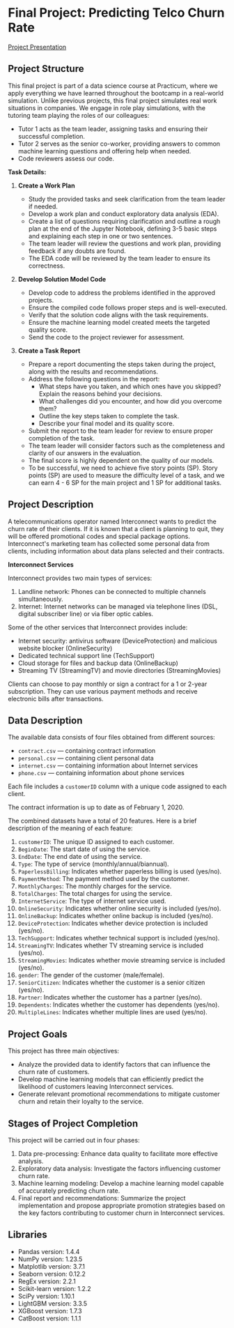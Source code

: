 # Final Project: Predicting Telco Churn Rate

[Project Presentation](https://www.canva.com/design/DAFsh8z45UY/NiGs7SU-cBaw8L0KytIiXw/view?utm_content=DAFsh8z45UY&utm_campaign=designshare&utm_medium=link&utm_source=publishsharelink#45)

## Project Structure

This final project is part of a data science course at Practicum, where we apply everything we have learned throughout the bootcamp in a real-world simulation. Unlike previous projects, this final project simulates real work situations in companies. We engage in role play simulations, with the tutoring team playing the roles of our colleagues:

- Tutor 1 acts as the team leader, assigning tasks and ensuring their successful completion.
- Tutor 2 serves as the senior co-worker, providing answers to common machine learning questions and offering help when needed.
- Code reviewers assess our code.

**Task Details:**

1. **Create a Work Plan**
   - Study the provided tasks and seek clarification from the team leader if needed.
   - Develop a work plan and conduct exploratory data analysis (EDA).
   - Create a list of questions requiring clarification and outline a rough plan at the end of the Jupyter Notebook, defining 3-5 basic steps and explaining each step in one or two sentences.
   - The team leader will review the questions and work plan, providing feedback if any doubts are found.
   - The EDA code will be reviewed by the team leader to ensure its correctness.

2. **Develop Solution Model Code**
   - Develop code to address the problems identified in the approved projects.
   - Ensure the compiled code follows proper steps and is well-executed.
   - Verify that the solution code aligns with the task requirements.
   - Ensure the machine learning model created meets the targeted quality score.
   - Send the code to the project reviewer for assessment.

3. **Create a Task Report**
   - Prepare a report documenting the steps taken during the project, along with the results and recommendations.
   - Address the following questions in the report:
     - What steps have you taken, and which ones have you skipped? Explain the reasons behind your decisions.
     - What challenges did you encounter, and how did you overcome them?
     - Outline the key steps taken to complete the task.
     - Describe your final model and its quality score.
   - Submit the report to the team leader for review to ensure proper completion of the task.
   - The team leader will consider factors such as the completeness and clarity of our answers in the evaluation.
   - The final score is highly dependent on the quality of our models.
   - To be successful, we need to achieve five story points (SP). Story points (SP) are used to measure the difficulty level of a task, and we can earn 4 - 6 SP for the main project and 1 SP for additional tasks.
  

## Project Description

A telecommunications operator named Interconnect wants to predict the churn rate of their clients. If it is known that a client is planning to quit, they will be offered promotional codes and special package options. Interconnect's marketing team has collected some personal data from clients, including information about data plans selected and their contracts.

**Interconnect Services**

Interconnect provides two main types of services:

1. Landline network: Phones can be connected to multiple channels simultaneously.
2. Internet: Internet networks can be managed via telephone lines (DSL, digital subscriber line) or via fiber optic cables.

Some of the other services that Interconnect provides include:

- Internet security: antivirus software (DeviceProtection) and malicious website blocker (OnlineSecurity)
- Dedicated technical support line (TechSupport)
- Cloud storage for files and backup data (OnlineBackup)
- Streaming TV (StreamingTV) and movie directories (StreamingMovies)

Clients can choose to pay monthly or sign a contract for a 1 or 2-year subscription. They can use various payment methods and receive electronic bills after transactions.


## Data Description

The available data consists of four files obtained from different sources:

- `contract.csv` — containing contract information
- `personal.csv` — containing client personal data
- `internet.csv` — containing information about Internet services
- `phone.csv` — containing information about phone services

Each file includes a `customerID` column with a unique code assigned to each client.

The contract information is up to date as of February 1, 2020.

The combined datasets have a total of 20 features. Here is a brief description of the meaning of each feature:

1. `customerID`: The unique ID assigned to each customer.
2. `BeginDate`: The start date of using the service.
3. `EndDate`: The end date of using the service.
4. `Type`: The type of service (monthly/annual/biannual).
5. `PaperlessBilling`: Indicates whether paperless billing is used (yes/no).
6. `PaymentMethod`: The payment method used by the customer.
7. `MonthlyCharges`: The monthly charges for the service.
8. `TotalCharges`: The total charges for using the service.
9. `InternetService`: The type of internet service used.
10. `OnlineSecurity`: Indicates whether online security is included (yes/no).
11. `OnlineBackup`: Indicates whether online backup is included (yes/no).
12. `DeviceProtection`: Indicates whether device protection is included (yes/no).
13. `TechSupport`: Indicates whether technical support is included (yes/no).
14. `StreamingTV`: Indicates whether TV streaming service is included (yes/no).
15. `StreamingMovies`: Indicates whether movie streaming service is included (yes/no).
16. `gender`: The gender of the customer (male/female).
17. `SeniorCitizen`: Indicates whether the customer is a senior citizen (yes/no).
18. `Partner`: Indicates whether the customer has a partner (yes/no).
19. `Dependents`: Indicates whether the customer has dependents (yes/no).
20. `MultipleLines`: Indicates whether multiple lines are used (yes/no).


## Project Goals

This project has three main objectives:

- Analyze the provided data to identify factors that can influence the churn rate of customers.
- Develop machine learning models that can efficiently predict the likelihood of customers leaving Interconnect services.
- Generate relevant promotional recommendations to mitigate customer churn and retain their loyalty to the service.


## Stages of Project Completion

This project will be carried out in four phases:

1. Data pre-processing: Enhance data quality to facilitate more effective analysis.
2. Exploratory data analysis: Investigate the factors influencing customer churn rate.
3. Machine learning modeling: Develop a machine learning model capable of accurately predicting churn rate.
4. Final report and recommendations: Summarize the project implementation and propose appropriate promotion strategies based on the key factors contributing to customer churn in Interconnect services.

## Libraries
- Pandas version: 1.4.4
- NumPy version: 1.23.5
- Matplotlib version: 3.7.1
- Seaborn version: 0.12.2
- RegEx version: 2.2.1
- Scikit-learn version: 1.2.2
- SciPy version: 1.10.1
- LightGBM version: 3.3.5
- XGBoost version: 1.7.3
- CatBoost version: 1.1.1
